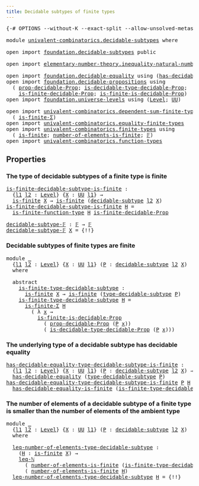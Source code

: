 ```yaml
---
title: Decidable subtypes of finite types
---
```


<pre class="Agda"><a id="60" class="Symbol">{-#</a> <a id="64" class="Keyword">OPTIONS</a> <a id="72" class="Pragma">--without-K</a> <a id="84" class="Pragma">--exact-split</a> <a id="98" class="Pragma">--allow-unsolved-metas</a> <a id="121" class="Symbol">#-}</a>

<a id="126" class="Keyword">module</a> <a id="133" href="univalent-combinatorics.decidable-subtypes.html" class="Module">univalent-combinatorics.decidable-subtypes</a> <a id="176" class="Keyword">where</a>

<a id="183" class="Keyword">open</a> <a id="188" class="Keyword">import</a> <a id="195" href="foundation.decidable-subtypes.html" class="Module">foundation.decidable-subtypes</a> <a id="225" class="Keyword">public</a>

<a id="233" class="Keyword">open</a> <a id="238" class="Keyword">import</a> <a id="245" href="elementary-number-theory.inequality-natural-numbers.html" class="Module">elementary-number-theory.inequality-natural-numbers</a> <a id="297" class="Keyword">using</a> <a id="303" class="Symbol">(</a><a id="304" href="elementary-number-theory.inequality-natural-numbers.html#1662" class="Function">leq-ℕ</a><a id="309" class="Symbol">)</a>

<a id="312" class="Keyword">open</a> <a id="317" class="Keyword">import</a> <a id="324" href="foundation.decidable-equality.html" class="Module">foundation.decidable-equality</a> <a id="354" class="Keyword">using</a> <a id="360" class="Symbol">(</a><a id="361" href="foundation.decidable-equality.html#1796" class="Function">has-decidable-equality</a><a id="383" class="Symbol">)</a>
<a id="385" class="Keyword">open</a> <a id="390" class="Keyword">import</a> <a id="397" href="foundation.decidable-propositions.html" class="Module">foundation.decidable-propositions</a> <a id="431" class="Keyword">using</a>
  <a id="439" class="Symbol">(</a> <a id="441" href="foundation-core.decidable-propositions.html#795" class="Function">prop-decidable-Prop</a><a id="460" class="Symbol">;</a> <a id="462" href="foundation-core.decidable-propositions.html#1102" class="Function">is-decidable-type-decidable-Prop</a><a id="494" class="Symbol">;</a>
    <a id="500" href="foundation.decidable-propositions.html#8910" class="Function">is-finite-decidable-Prop</a><a id="524" class="Symbol">;</a> <a id="526" href="foundation.decidable-propositions.html#8518" class="Function">is-finite-is-decidable-Prop</a><a id="553" class="Symbol">)</a>
<a id="555" class="Keyword">open</a> <a id="560" class="Keyword">import</a> <a id="567" href="foundation.universe-levels.html" class="Module">foundation.universe-levels</a> <a id="594" class="Keyword">using</a> <a id="600" class="Symbol">(</a><a id="601" href="Agda.Primitive.html#597" class="Postulate">Level</a><a id="606" class="Symbol">;</a> <a id="608" href="foundation-core.universe-levels.html#235" class="Primitive">UU</a><a id="610" class="Symbol">)</a>

<a id="613" class="Keyword">open</a> <a id="618" class="Keyword">import</a> <a id="625" href="univalent-combinatorics.dependent-sum-finite-types.html" class="Module">univalent-combinatorics.dependent-sum-finite-types</a> <a id="676" class="Keyword">using</a>
  <a id="684" class="Symbol">(</a> <a id="686" href="univalent-combinatorics.dependent-sum-finite-types.html#2490" class="Function">is-finite-Σ</a><a id="697" class="Symbol">)</a>
<a id="699" class="Keyword">open</a> <a id="704" class="Keyword">import</a> <a id="711" href="univalent-combinatorics.equality-finite-types.html" class="Module">univalent-combinatorics.equality-finite-types</a>
<a id="757" class="Keyword">open</a> <a id="762" class="Keyword">import</a> <a id="769" href="univalent-combinatorics.finite-types.html" class="Module">univalent-combinatorics.finite-types</a> <a id="806" class="Keyword">using</a>
  <a id="814" class="Symbol">(</a> <a id="816" href="univalent-combinatorics.finite-types.html#4138" class="Function">is-finite</a><a id="825" class="Symbol">;</a> <a id="827" href="univalent-combinatorics.finite-types.html#12637" class="Function">number-of-elements-is-finite</a><a id="855" class="Symbol">;</a> <a id="857" href="univalent-combinatorics.finite-types.html#4877" class="Function">𝔽</a><a id="858" class="Symbol">)</a>
<a id="860" class="Keyword">open</a> <a id="865" class="Keyword">import</a> <a id="872" href="univalent-combinatorics.function-types.html" class="Module">univalent-combinatorics.function-types</a>
</pre>
## Properties

### The type of decidable subtypes of a finite type is finite

<pre class="Agda"><a id="is-finite-decidable-subtype-is-finite"></a><a id="1002" href="univalent-combinatorics.decidable-subtypes.html#1002" class="Function">is-finite-decidable-subtype-is-finite</a> <a id="1040" class="Symbol">:</a>
  <a id="1044" class="Symbol">{</a><a id="1045" href="univalent-combinatorics.decidable-subtypes.html#1045" class="Bound">l1</a> <a id="1048" href="univalent-combinatorics.decidable-subtypes.html#1048" class="Bound">l2</a> <a id="1051" class="Symbol">:</a> <a id="1053" href="Agda.Primitive.html#597" class="Postulate">Level</a><a id="1058" class="Symbol">}</a> <a id="1060" class="Symbol">{</a><a id="1061" href="univalent-combinatorics.decidable-subtypes.html#1061" class="Bound">X</a> <a id="1063" class="Symbol">:</a> <a id="1065" href="foundation-core.universe-levels.html#235" class="Primitive">UU</a> <a id="1068" href="univalent-combinatorics.decidable-subtypes.html#1045" class="Bound">l1</a><a id="1070" class="Symbol">}</a> <a id="1072" class="Symbol">→</a>
  <a id="1076" href="univalent-combinatorics.finite-types.html#4138" class="Function">is-finite</a> <a id="1086" href="univalent-combinatorics.decidable-subtypes.html#1061" class="Bound">X</a> <a id="1088" class="Symbol">→</a> <a id="1090" href="univalent-combinatorics.finite-types.html#4138" class="Function">is-finite</a> <a id="1100" class="Symbol">(</a><a id="1101" href="foundation.decidable-subtypes.html#1803" class="Function">decidable-subtype</a> <a id="1119" href="univalent-combinatorics.decidable-subtypes.html#1048" class="Bound">l2</a> <a id="1122" href="univalent-combinatorics.decidable-subtypes.html#1061" class="Bound">X</a><a id="1123" class="Symbol">)</a>
<a id="1125" href="univalent-combinatorics.decidable-subtypes.html#1002" class="Function">is-finite-decidable-subtype-is-finite</a> <a id="1163" href="univalent-combinatorics.decidable-subtypes.html#1163" class="Bound">H</a> <a id="1165" class="Symbol">=</a>
  <a id="1169" href="univalent-combinatorics.function-types.html#1212" class="Function">is-finite-function-type</a> <a id="1193" href="univalent-combinatorics.decidable-subtypes.html#1163" class="Bound">H</a> <a id="1195" href="foundation.decidable-propositions.html#8910" class="Function">is-finite-decidable-Prop</a>

<a id="decidable-subtype-𝔽"></a><a id="1221" href="univalent-combinatorics.decidable-subtypes.html#1221" class="Function">decidable-subtype-𝔽</a> <a id="1241" class="Symbol">:</a> <a id="1243" href="univalent-combinatorics.finite-types.html#4877" class="Function">𝔽</a> <a id="1245" class="Symbol">→</a> <a id="1247" href="univalent-combinatorics.finite-types.html#4877" class="Function">𝔽</a>
<a id="1249" href="univalent-combinatorics.decidable-subtypes.html#1221" class="Function">decidable-subtype-𝔽</a> <a id="1269" href="univalent-combinatorics.decidable-subtypes.html#1269" class="Bound">X</a> <a id="1271" class="Symbol">=</a> <a id="1273" class="Hole">{!!}</a> 
</pre>
### Decidable subtypes of finite types are finite

<pre class="Agda"><a id="1343" class="Keyword">module</a> <a id="1350" href="univalent-combinatorics.decidable-subtypes.html#1350" class="Module">_</a>
  <a id="1354" class="Symbol">{</a><a id="1355" href="univalent-combinatorics.decidable-subtypes.html#1355" class="Bound">l1</a> <a id="1358" href="univalent-combinatorics.decidable-subtypes.html#1358" class="Bound">l2</a> <a id="1361" class="Symbol">:</a> <a id="1363" href="Agda.Primitive.html#597" class="Postulate">Level</a><a id="1368" class="Symbol">}</a> <a id="1370" class="Symbol">{</a><a id="1371" href="univalent-combinatorics.decidable-subtypes.html#1371" class="Bound">X</a> <a id="1373" class="Symbol">:</a> <a id="1375" href="foundation-core.universe-levels.html#235" class="Primitive">UU</a> <a id="1378" href="univalent-combinatorics.decidable-subtypes.html#1355" class="Bound">l1</a><a id="1380" class="Symbol">}</a> <a id="1382" class="Symbol">(</a><a id="1383" href="univalent-combinatorics.decidable-subtypes.html#1383" class="Bound">P</a> <a id="1385" class="Symbol">:</a> <a id="1387" href="foundation.decidable-subtypes.html#1803" class="Function">decidable-subtype</a> <a id="1405" href="univalent-combinatorics.decidable-subtypes.html#1358" class="Bound">l2</a> <a id="1408" href="univalent-combinatorics.decidable-subtypes.html#1371" class="Bound">X</a><a id="1409" class="Symbol">)</a>
  <a id="1413" class="Keyword">where</a>

  <a id="1422" class="Keyword">abstract</a>
    <a id="1435" href="univalent-combinatorics.decidable-subtypes.html#1435" class="Function">is-finite-type-decidable-subtype</a> <a id="1468" class="Symbol">:</a>
      <a id="1476" href="univalent-combinatorics.finite-types.html#4138" class="Function">is-finite</a> <a id="1486" href="univalent-combinatorics.decidable-subtypes.html#1371" class="Bound">X</a> <a id="1488" class="Symbol">→</a> <a id="1490" href="univalent-combinatorics.finite-types.html#4138" class="Function">is-finite</a> <a id="1500" class="Symbol">(</a><a id="1501" href="foundation.decidable-subtypes.html#2791" class="Function">type-decidable-subtype</a> <a id="1524" href="univalent-combinatorics.decidable-subtypes.html#1383" class="Bound">P</a><a id="1525" class="Symbol">)</a>
    <a id="1531" href="univalent-combinatorics.decidable-subtypes.html#1435" class="Function">is-finite-type-decidable-subtype</a> <a id="1564" href="univalent-combinatorics.decidable-subtypes.html#1564" class="Bound">H</a> <a id="1566" class="Symbol">=</a>
      <a id="1574" href="univalent-combinatorics.dependent-sum-finite-types.html#2490" class="Function">is-finite-Σ</a> <a id="1586" href="univalent-combinatorics.decidable-subtypes.html#1564" class="Bound">H</a>
        <a id="1596" class="Symbol">(</a> <a id="1598" class="Symbol">λ</a> <a id="1600" href="univalent-combinatorics.decidable-subtypes.html#1600" class="Bound">x</a> <a id="1602" class="Symbol">→</a>
          <a id="1614" href="foundation.decidable-propositions.html#8518" class="Function">is-finite-is-decidable-Prop</a>
            <a id="1654" class="Symbol">(</a> <a id="1656" href="foundation-core.decidable-propositions.html#795" class="Function">prop-decidable-Prop</a> <a id="1676" class="Symbol">(</a><a id="1677" href="univalent-combinatorics.decidable-subtypes.html#1383" class="Bound">P</a> <a id="1679" href="univalent-combinatorics.decidable-subtypes.html#1600" class="Bound">x</a><a id="1680" class="Symbol">))</a>
            <a id="1695" class="Symbol">(</a> <a id="1697" href="foundation-core.decidable-propositions.html#1102" class="Function">is-decidable-type-decidable-Prop</a> <a id="1730" class="Symbol">(</a><a id="1731" href="univalent-combinatorics.decidable-subtypes.html#1383" class="Bound">P</a> <a id="1733" href="univalent-combinatorics.decidable-subtypes.html#1600" class="Bound">x</a><a id="1734" class="Symbol">)))</a>
</pre>
### The underlying type of a decidable subtype has decidable equality

<pre class="Agda"><a id="has-decidable-equality-type-decidable-subtype-is-finite"></a><a id="1822" href="univalent-combinatorics.decidable-subtypes.html#1822" class="Function">has-decidable-equality-type-decidable-subtype-is-finite</a> <a id="1878" class="Symbol">:</a>
  <a id="1882" class="Symbol">{</a><a id="1883" href="univalent-combinatorics.decidable-subtypes.html#1883" class="Bound">l1</a> <a id="1886" href="univalent-combinatorics.decidable-subtypes.html#1886" class="Bound">l2</a> <a id="1889" class="Symbol">:</a> <a id="1891" href="Agda.Primitive.html#597" class="Postulate">Level</a><a id="1896" class="Symbol">}</a> <a id="1898" class="Symbol">{</a><a id="1899" href="univalent-combinatorics.decidable-subtypes.html#1899" class="Bound">X</a> <a id="1901" class="Symbol">:</a> <a id="1903" href="foundation-core.universe-levels.html#235" class="Primitive">UU</a> <a id="1906" href="univalent-combinatorics.decidable-subtypes.html#1883" class="Bound">l1</a><a id="1908" class="Symbol">}</a> <a id="1910" class="Symbol">(</a><a id="1911" href="univalent-combinatorics.decidable-subtypes.html#1911" class="Bound">P</a> <a id="1913" class="Symbol">:</a> <a id="1915" href="foundation.decidable-subtypes.html#1803" class="Function">decidable-subtype</a> <a id="1933" href="univalent-combinatorics.decidable-subtypes.html#1886" class="Bound">l2</a> <a id="1936" href="univalent-combinatorics.decidable-subtypes.html#1899" class="Bound">X</a><a id="1937" class="Symbol">)</a> <a id="1939" class="Symbol">→</a> <a id="1941" href="univalent-combinatorics.finite-types.html#4138" class="Function">is-finite</a> <a id="1951" href="univalent-combinatorics.decidable-subtypes.html#1899" class="Bound">X</a> <a id="1953" class="Symbol">→</a>
  <a id="1957" href="foundation.decidable-equality.html#1796" class="Function">has-decidable-equality</a> <a id="1980" class="Symbol">(</a><a id="1981" href="foundation.decidable-subtypes.html#2791" class="Function">type-decidable-subtype</a> <a id="2004" href="univalent-combinatorics.decidable-subtypes.html#1911" class="Bound">P</a><a id="2005" class="Symbol">)</a>
<a id="2007" href="univalent-combinatorics.decidable-subtypes.html#1822" class="Function">has-decidable-equality-type-decidable-subtype-is-finite</a> <a id="2063" href="univalent-combinatorics.decidable-subtypes.html#2063" class="Bound">P</a> <a id="2065" href="univalent-combinatorics.decidable-subtypes.html#2065" class="Bound">H</a> <a id="2067" class="Symbol">=</a>
  <a id="2071" href="univalent-combinatorics.equality-finite-types.html#1723" class="Function">has-decidable-equality-is-finite</a> <a id="2104" class="Symbol">(</a><a id="2105" href="univalent-combinatorics.decidable-subtypes.html#1435" class="Function">is-finite-type-decidable-subtype</a> <a id="2138" href="univalent-combinatorics.decidable-subtypes.html#2063" class="Bound">P</a> <a id="2140" href="univalent-combinatorics.decidable-subtypes.html#2065" class="Bound">H</a><a id="2141" class="Symbol">)</a>
</pre>
### The number of elements of a decidable subtype of a finite type is smaller than the number of elements of the ambient type

<pre class="Agda"><a id="2283" class="Keyword">module</a> <a id="2290" href="univalent-combinatorics.decidable-subtypes.html#2290" class="Module">_</a>
  <a id="2294" class="Symbol">{</a><a id="2295" href="univalent-combinatorics.decidable-subtypes.html#2295" class="Bound">l1</a> <a id="2298" href="univalent-combinatorics.decidable-subtypes.html#2298" class="Bound">l2</a> <a id="2301" class="Symbol">:</a> <a id="2303" href="Agda.Primitive.html#597" class="Postulate">Level</a><a id="2308" class="Symbol">}</a> <a id="2310" class="Symbol">{</a><a id="2311" href="univalent-combinatorics.decidable-subtypes.html#2311" class="Bound">X</a> <a id="2313" class="Symbol">:</a> <a id="2315" href="foundation-core.universe-levels.html#235" class="Primitive">UU</a> <a id="2318" href="univalent-combinatorics.decidable-subtypes.html#2295" class="Bound">l1</a><a id="2320" class="Symbol">}</a> <a id="2322" class="Symbol">(</a><a id="2323" href="univalent-combinatorics.decidable-subtypes.html#2323" class="Bound">P</a> <a id="2325" class="Symbol">:</a> <a id="2327" href="foundation.decidable-subtypes.html#1803" class="Function">decidable-subtype</a> <a id="2345" href="univalent-combinatorics.decidable-subtypes.html#2298" class="Bound">l2</a> <a id="2348" href="univalent-combinatorics.decidable-subtypes.html#2311" class="Bound">X</a><a id="2349" class="Symbol">)</a>
  <a id="2353" class="Keyword">where</a>

  <a id="2362" href="univalent-combinatorics.decidable-subtypes.html#2362" class="Function">leq-number-of-elements-type-decidable-subtype</a> <a id="2408" class="Symbol">:</a>
    <a id="2414" class="Symbol">(</a><a id="2415" href="univalent-combinatorics.decidable-subtypes.html#2415" class="Bound">H</a> <a id="2417" class="Symbol">:</a> <a id="2419" href="univalent-combinatorics.finite-types.html#4138" class="Function">is-finite</a> <a id="2429" href="univalent-combinatorics.decidable-subtypes.html#2311" class="Bound">X</a><a id="2430" class="Symbol">)</a> <a id="2432" class="Symbol">→</a>
    <a id="2438" href="elementary-number-theory.inequality-natural-numbers.html#1662" class="Function">leq-ℕ</a>
      <a id="2450" class="Symbol">(</a> <a id="2452" href="univalent-combinatorics.finite-types.html#12637" class="Function">number-of-elements-is-finite</a> <a id="2481" class="Symbol">(</a><a id="2482" href="univalent-combinatorics.decidable-subtypes.html#1435" class="Function">is-finite-type-decidable-subtype</a> <a id="2515" href="univalent-combinatorics.decidable-subtypes.html#2323" class="Bound">P</a> <a id="2517" href="univalent-combinatorics.decidable-subtypes.html#2415" class="Bound">H</a><a id="2518" class="Symbol">))</a>
      <a id="2527" class="Symbol">(</a> <a id="2529" href="univalent-combinatorics.finite-types.html#12637" class="Function">number-of-elements-is-finite</a> <a id="2558" href="univalent-combinatorics.decidable-subtypes.html#2415" class="Bound">H</a><a id="2559" class="Symbol">)</a>
  <a id="2563" href="univalent-combinatorics.decidable-subtypes.html#2362" class="Function">leq-number-of-elements-type-decidable-subtype</a> <a id="2609" href="univalent-combinatorics.decidable-subtypes.html#2609" class="Bound">H</a> <a id="2611" class="Symbol">=</a> <a id="2613" class="Hole">{!!}</a>
</pre>